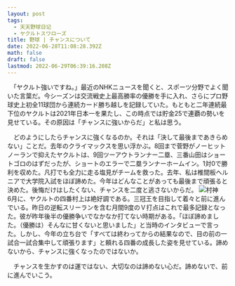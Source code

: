 ```yaml
---
layout: post
tags:
  - 天天野球日记
  - ヤクルトスワローズ
title: 野球 | チャンスについて
date: 2022-06-28T11:08:28.392Z
math: false
draft: false
lastmod: 2022-06-29T06:39:16.208Z
---
```


　「ヤクルト強いですね。」最近のNHKニュースを聞くと、スポーツ分野でよく聞いた言葉だ。今シーズンは交流戦史上最高勝率の優勝を手に入れ、さらにプロ野球史上初全11球団から連続カード勝ち越しを記録していた。もともと二年連続最下位のヤクルトは2021年日本一を果たし、この時点では貯金25で連覇の勢いを見せている。その原因は「チャンスに強いからだ」と私は思う。

　どのようにしたらチャンスに強くなるのか。それは「決して最後まであきらめない」ことだ。去年のクライマックスを思い浮かぶ。8回まで菅野がノーヒットノーランで抑えたヤクルトは、9回ツーアウトランナー二塁、三番山田はショートゴロのはずだったが、ショートのエラーで二塁ランナーホームイン。1対0で勝利を収めた。凡打でも全力に走る塩見がチームを救った。去年、私は椎間板ヘルニアで大学院入試をほぼ諦めた。今年はどんなことがあっても最後まで頑張ると決めた。後悔だけはしたくない、チャンスを二度と逃さないからだ。
![村神](/img/微信图片_20220629143843.png)
　6月に、ヤクルトの四番村上は絶好調である。三冠王を目指して着々と前に進んでいる。昨日の逆転スリーランを含む月間9度のＶ打点はこれで最多記録となった。彼が昨年後半の優勝争いでなかなか打てない時期がある。「ほぼ諦めました。（優勝は）そんなに甘くないと思いました」と当時のインタビューで言った。しかし、今年の立ち台で「すべては終わってからの結果なので、目の前の一試合一試合集中して頑張ります」と頼れる四番の成長した姿を見せている。諦めないから、チャンスに強くなったのではないか。

　チャンスを生かすのは運ではない、大切なのは諦めない心だ。諦めないで、前に進んでいこう。
